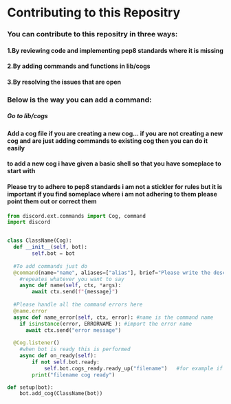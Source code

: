 # Contributing to this Repositry 
### You can contribute to this repositry in three ways:
#### 1.By reviewing code and implementing pep8 standards where it is missing
#### 2.By adding commands and functions in lib/cogs
#### 3.By resolving the issues that are open

### Below is the way you can add a command:
##### Go to lib/cogs
#### Add a cog file if you are creating a new cog... if you are not creating a new cog and are just adding commands to existing cog then you can do it easily
#### to add a new cog i have given a basic shell so that you have someplace to start with
#### Please try to adhere to pep8 standards i am not a stickler for rules but it is important if you find someplace where i am not adhering to them please point them out or correct them

```python
from discord.ext.commands import Cog, command
import discord


class ClassName(Cog):
  def __init__(self, bot):
        self.bot = bot
  
  #To add commands just do
  @command(name="name", aliases=["alias"], brief="Please write the description of the command here or nothing will show up in the description of the help")
    #repeates whatever you want to say
    async def name(self, ctx, *args):
        await ctx.send(f"{message}")
  
  #Please handle all the command errors here
  @name.error
  async def name_error(self, ctx, error): #name is the command name
    if isinstance(error, ERRORNAME ): #import the error name
      await ctx.send("error message")
   
  @Cog.listener()
    #when bot is ready this is performed
    async def on_ready(self):
        if not self.bot.ready:
            self.bot.cogs_ready.ready_up("filename")   #for example if the file name is fun.py then the cog name would be fun please insert the cog name here that is the file name without the extension
        print("filename cog ready")

def setup(bot):
    bot.add_cog(ClassName(bot))

```
